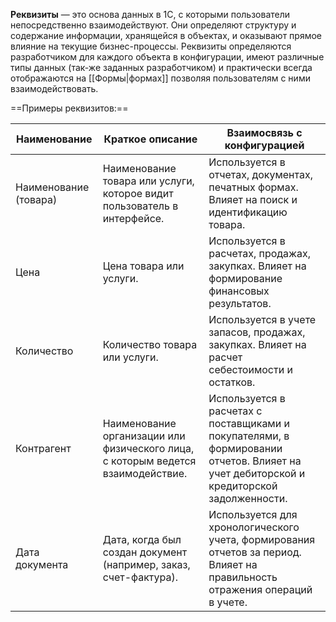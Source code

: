 **Реквизиты** — это основа данных в 1С, с которыми пользователи непосредственно взаимодействуют. Они определяют структуру и содержание информации, хранящейся в объектах, и оказывают прямое влияние на текущие бизнес-процессы.
Реквизиты определяются разработчиком для каждого объекта в конфигурации, имеют различные типы данных (так-же заданных разработчиком) и практически всегда отображаются на [[Формы|формах]] позволяя пользователям с ними взаимодействовать.

==Примеры реквизитов:==

|Наименование|Краткое описание|Взаимосвязь с конфигурацией|
|---|---|---|
|Наименование (товара)|Наименование товара или услуги, которое видит пользователь в интерфейсе.|Используется в отчетах, документах, печатных формах. Влияет на поиск и идентификацию товара.|
|Цена|Цена товара или услуги.|Используется в расчетах, продажах, закупках. Влияет на формирование финансовых результатов.|
|Количество|Количество товара или услуги.|Используется в учете запасов, продажах, закупках. Влияет на расчет себестоимости и остатков.|
|Контрагент|Наименование организации или физического лица, с которым ведется взаимодействие.|Используется в расчетах с поставщиками и покупателями, в формировании отчетов. Влияет на учет дебиторской и кредиторской задолженности.|
|Дата документа|Дата, когда был создан документ (например, заказ, счет-фактура).|Используется для хронологического учета, формирования отчетов за период. Влияет на правильность отражения операций в учете.|
